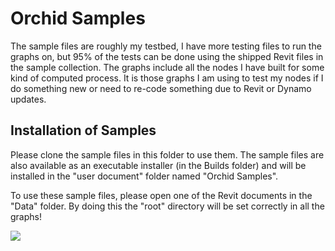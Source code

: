 # Orchid Samples  
The sample files are roughly my testbed, I have more testing files to run the graphs on, but 95% of the tests can be done using the shipped Revit files in the sample collection. The graphs include all the nodes I have built for some kind of computed process. It is those graphs I am using to test my nodes if I do something new or need to re-code something due to Revit or Dynamo updates.  
  
## Installation of Samples
Please clone the sample files in this folder to use them. The sample files are also available as an executable installer (in the Builds folder) and will be installed in the "user document" folder named "Orchid Samples".  
  
To use these sample files, please open one of the Revit documents in the "Data" folder. By doing this the "root" directory will be set correctly in all the graphs!  

<img src="../samples2.png" />  
